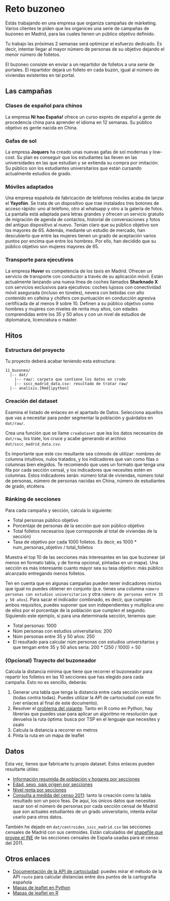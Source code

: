 # Reto buzoneo

Estás trabajando en una empresa que organiza campañas de márketing. Varios clientes te piden que les organices una serie de campañas de buzoneo en Madrid, para las cuales tienen un público objetivo definido.

Tu trabajo las próximas 2 semanas será optimizar el esfuerzo dedicado. Es decir, intentar llegar al mayor número de personas de su objetivo dejando el menor número de folletos.

El buzoneo consiste en enviar a un repartidor de folletos a una serie de portales. El repartidor dejará un folleto en cada buzón, igual al número de viviendas existentes en tal portal.

## Las campañas

### Clases de español para chinos

La empresa __Ni hao España!__ ofrece un curso exprés de español a gente de procedencia china para aprender el idioma en 12 semanas. Su público objetivo es gente nacida en China.

### Gafas de sol

La empresa __Joquers__ ha creado unas nuevas gafas de sol modernas y low-cost. Su plan es conseguir que los estudiantes las lleven en las universidades en las que estudian y se extienda su compra por imitación. Su público son los estudiantes universitarios que están cursando actualmente estudios de grado.

### Móviles adaptados

Una empresa española de fabricación de teléfonos móviles acaba de lanzar el __Yayofón__. Se trata de un dispositivo que trae instalados tres botones de acceso rápido: uno al teléfono, otro al whatsapp y otro a la galería de fotos. La pantalla está adaptada para letras grandes y ofrecen un servicio gratuito de migración de agenda de contactos, historial de conversaciones y fotos del antiguo dispositivo al nuevo. Tenían claro que su público objetivo son los mayores de 65. Además, mediante un estudio de mercado, han descubierto que entre las mujeres tienen un grado de aceptación varios puntos por encima que entre los hombres. Por ello, han decidido que su público objetivo son mujeres mayores de 65.

### Transporte para ejecutivos

La empresa __Huver__ es competencia de los taxis en Madrid. Ofrecen un servicio de transporte con conductor a través de su aplicación móvil. Están actualmente lanzando una nueva línea de coches llamados __Sharknado X__ con servicios exclusivos para ejecutivos: coches lujosos con conectividad móvil asegurada (incluso en túneles), nevera con bebidas con alto contenido en cafeína y chófers con puntuación en conducción agresiva certificada de al menos 9 sobre 10. Definen a su público objetivo como hombres y mujeres con niveles de renta muy altos, con edades comprendidas entre los 35 y 50 años y con un nivel de estudios de diplomatura, licenciatura o máster.


## Hitos

### Estructura del proyecto

Tu proyecto deberá acabar teniendo esta estructura:

```
11_buzoneo/
  |-- dat/
    |-- raw/: carpeta que contiene los datos en crudo
    |-- sscc_madrid_data.csv: resultado de tratar raw/
  |-- analisis.[Rmd|ipython]
``` 

### Creación del dataset

Examina el listado de enlaces en el apartado de Datos. Selecciona aquellos que vas a necesitar para poder segmentar la población y guárdalos en `dat/raw/`.

Crea una función que se llame `creaDataset` que lea los datos necesarios de `dat/raw`, los trate, los cruce y acabe generando el archivo `dat/sscc_madrid_data.csv`.

Es importante que este csv resultante sea cómodo de utilizar: nombres de columna intuitivos, nulos tratados, y los indicadores que van como filas o columnas bien elegidos. Te recomiendo que uses un formato que tenga una fila por cada sección censal, y los indicadores que necesites estén en columnas. Estos indicadores serán: número total de viviendas, número total de personas, número de personas nacidas en China, número de estudiantes de grado, etcétera.

### Ránking de secciones

Para cada campaña y sección, calcula lo siguiente:
- Total personas público objetivo
- Porcentaje de personas de la sección que son público objetivo
- Total folletos necesarios (que corresponde al total de viviendas de la sección)
- Tasa de objetivo por cada 1000 folletos. Es decir, es 1000 * num_personas_objetivo / total_folletos

Muestra el top 10 de las secciones más interesantes en las que buzonear (al menos en formato tabla, y de forma opcional, pintadas en un mapa). Una sección es más interesante cuanto mayor sea su tasa objetivo: más público alcanzado entregando menos folletos.

Ten en cuenta que en algunas campañas pueden tener indicadores mixtos que igual no puedes obtener en conjunto (p.e. tienes una columna `número personas con estudios universitarios` y otra `número de personas entre 35 y 50 años`). Para sacar el indicador combinado, es decir, que cumplan ambos requisitos, puedes suponer que son independientes y multiplica uno de ellos por el porcentaje de la población que cumplen el segundo. Siguiendo este ejemplo, si para una determinada sección, tenemos que:
- Total personas: 1000
- Núm personas con estudios universitarios: 200
- Núm personas entre 35 y 50 años: 250
- El resultado para calcular núm personas con estudios universitarios y que tengan entre 35 y 50 años sería: 200 * (250 / 1000) = 50

### (Opcional) Trayecto del buzoneador

Calcula la distancia mínima que tiene que recorrer el buzoneador para repartir los folletos en las 10 secciones que has elegido para cada campaña. Esto no es sencillo, deberás:

1. Generar una tabla que tenga la distancia entre cada sección censal (todas contra todas). Puedes utilizar la API de cartociudad con este fin (ver enlaces al final de este documento).
2. Resolver el [problema del viajante](https://en.wikipedia.org/wiki/Travelling_salesman_problem). Tanto en R como en Python, hay librerías que puedes usar para aplicar un algoritmo re resolución que devuelva la ruta óptima: busca por TSP en el lenguaje que necesites y úsalo
3. Calcula la distancia a recorrer en metros
4. Pinta la ruta en un mapa de leaflet

## Datos

Esta vez, tienes que fabricarte tu propio dataset. Estos enlaces pueden resultarte útiles:

- [Información resumida de población y hogares por secciones](http://www.ine.es/censos2011_datos/cen11_datos_resultados_seccen.htm)
- [Edad, sexo, país origen por secciones](http://www.ine.es/dynt3/inebase/es/index.htm?type=pcaxis&file=pcaxis&path=%2Ft20%2Fe245%2Fp07%2F%2Fa2017)
- [Nivel renta por secciones](http://www.madrid.es/portales/munimadrid/es/Inicio/El-Ayuntamiento/Estadistica/Areas-de-informacion-estadistica/Economia/Renta/Renta-neta-media-de-los-hogares-Urban-Audit-?vgnextfmt=default&vgnextoid=65e0c19a1666a510VgnVCM1000001d4a900aRCRD&vgnextchannel=ef863636b44b4210VgnVCM2000000c205a0aRCRD)
- [Consulta a medida del censo 2011](http://www.ine.es/censos2011/tablas/Inicio.do): tanto la creación como la tabla resultado son un poco feas. De aquí, los únicos datos que necesitas sacar son el número de personas por cada sección censal de Madrid que son actuales estudiantes de un grado universitario, intenta evitar usarlo para otros datos.

También he dejado en `dat/centroides_sscc_madrid.csv` las secciones censales de Madrid con sus centroides. Están calculados del [shapefile que provee el INE](http://www.ine.es/censos2011_datos/cen11_datos_resultados_seccen.htm) de las secciones censales de España usadas para el censo del 2011.

## Otros enlaces

- [Documentación de la API de cartociudad](http://www.cartociudad.es/recursos/Documentacion_tecnica/CARTOCIUDAD_ServiciosWeb.pdf): puedes mirar el método de la API `route` para calcular distancias entre dos puntos de la cartografía española
- [Mapas de leaflet en Python](http://python-visualization.github.io/folium/docs-v0.5.0/index.html)
- [Mapas de leaflet en R](https://rstudio.github.io/leaflet/)
